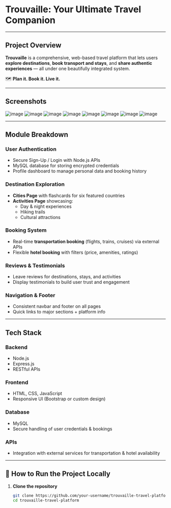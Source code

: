 #  Trouvaille: Your Ultimate Travel Companion

---

##  Project Overview

**Trouvaille** is a comprehensive, web-based travel platform that lets users **explore destinations**, **book transport and stays**, and **share authentic experiences** — all under one beautifully integrated system.

🗺️ **Plan it. Book it. Live it.**

---

##  Screenshots

![image](https://github.com/user-attachments/assets/e443ef09-ddbb-4208-880a-25bbb2ba9b07)
![image](https://github.com/user-attachments/assets/09c8e52d-296b-4e02-bb16-d97d9fcde183)
![image](https://github.com/user-attachments/assets/7219c5b6-ed84-4721-a993-8ec44e594bc0)
![image](https://github.com/user-attachments/assets/316218ab-d624-4534-a0ad-588defeebb10)
![image](https://github.com/user-attachments/assets/862adf88-8fda-47a0-b5fb-91d7a32eb32c)
![image](https://github.com/user-attachments/assets/08ee2ea5-c184-4776-984a-f3507140bae1)
![image](https://github.com/user-attachments/assets/59b487bb-8da1-4383-bed3-5d1d4837b450)
![image](https://github.com/user-attachments/assets/87e9cde7-d357-4cc0-b031-5244b0b77c82)









---

## Module Breakdown

###  User Authentication
- Secure Sign-Up / Login with Node.js APIs
- MySQL database for storing encrypted credentials
- Profile dashboard to manage personal data and booking history

###  Destination Exploration
- **Cities Page** with flashcards for six featured countries
- **Activities Page** showcasing:
  - Day & night experiences
  - Hiking trails
  - Cultural attractions

###  Booking System
- Real-time **transportation booking** (flights, trains, cruises) via external APIs
- Flexible **hotel booking** with filters (price, amenities, ratings)

###  Reviews & Testimonials
- Leave reviews for destinations, stays, and activities
- Display testimonials to build user trust and engagement

###  Navigation & Footer
- Consistent navbar and footer on all pages
- Quick links to major sections + platform info

---

##  Tech Stack

### Backend
- Node.js
- Express.js
- RESTful APIs

### Frontend
- HTML, CSS, JavaScript
- Responsive UI (Bootstrap or custom design)

### Database
- MySQL
- Secure handling of user credentials & bookings

### APIs
- Integration with external services for transportation & hotel availability

---

## 🚀 How to Run the Project Locally

1. **Clone the repository**
   ```bash
   git clone https://github.com/your-username/trouvaille-travel-platform.git
   cd trouvaille-travel-platform
